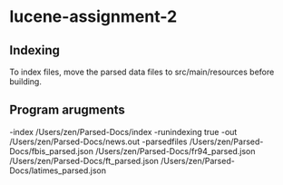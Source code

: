 # lucene-assignment-2

Indexing
----
To index files, move the parsed data files to src/main/resources before building.


Program arugments
----
-index
/Users/zen/Parsed-Docs/index
-runindexing
true
-out
/Users/zen/Parsed-Docs/news.out
-parsedfiles
/Users/zen/Parsed-Docs/fbis_parsed.json
/Users/zen/Parsed-Docs/fr94_parsed.json
/Users/zen/Parsed-Docs/ft_parsed.json
/Users/zen/Parsed-Docs/latimes_parsed.json